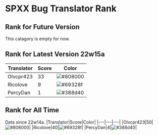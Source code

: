 # SPXX Bug Translator Rank
## Rank for Future Version
This catagory is empty for now.
## Rank for Latest Version 22w15a
|Translator|Score|Color|
|---|---|---|
|Olvcpr423|33|![#808000](https://via.placeholder.com/15/808000/000000?text=+)|
|Ricolove|9|![#69328f](https://via.placeholder.com/15/69328f/000000?text=+)|
|PercyDan|1|![#388d40](https://via.placeholder.com/15/388d40/000000?text=+)|
## Rank for All Time
Data since 22w14a.
|Translator|Score|Color|
|---|---|---|
|Olvcpr423|50|![#808000](https://via.placeholder.com/15/808000/000000?text=+)|
|Ricolove|40|![#69328f](https://via.placeholder.com/15/69328f/000000?text=+)|
|PercyDan|4|![#388d40](https://via.placeholder.com/15/388d40/000000?text=+)|